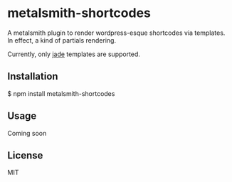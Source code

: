 
# metalsmith-shortcodes

  A metalsmith plugin to render wordpress-esque shortcodes via templates.
  In effect, a kind of partials rendering.

  Currently, only [jade][jade] templates are supported.

## Installation

  $ npm install metalsmith-shortcodes

## Usage

  Coming soon

## License

  MIT


[jade]: https://github.com/visionmedia/jade


